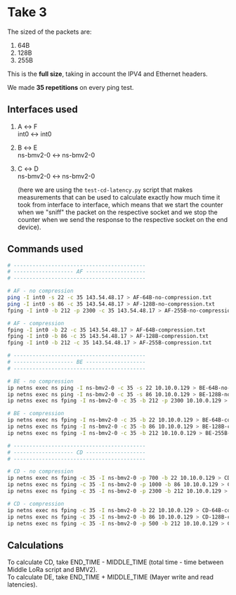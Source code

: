 # Take 3

The sized of the packets are:
1. 64B
2. 128B
3. 255B

This is the **full size**, taking in account the IPV4 and Ethernet headers.

We made **35 repetitions** on every ping test.

## Interfaces used

1. A ↔ F <br/>
    int0 ↔ int0
2. B ↔ E <br/>
    ns-bmv2-0 ↔ ns-bmv2-0
3. C ↔ D <br/>
    ns-bmv2-0 ↔ ns-bmv2-0
    
    (here we are using the `test-cd-latency.py` script that makes measurements that can be used to calculate exactly how much time it took from interface to interface, which means that we start the counter when we "sniff" the packet on the respective socket and we stop the counter when we send the response to the respective socket on the end device).


## Commands used

```bash
# ------------------------------------------
# ------------------- AF -------------------
# ------------------------------------------

# AF - no compression
ping -I int0 -s 22 -c 35 143.54.48.17 > AF-64B-no-compression.txt
ping -I int0 -s 86 -c 35 143.54.48.17 > AF-128B-no-compression.txt
fping -I int0 -b 212 -p 2300 -c 35 143.54.48.17 > AF-255B-no-compression.txt

# AF - compression
fping -I int0 -b 22 -c 35 143.54.48.17 > AF-64B-compression.txt
fping -I int0 -b 86 -c 35 143.54.48.17 > AF-128B-compression.txt
fping -I int0 -b 212 -c 35 143.54.48.17 > AF-255B-compression.txt

# ------------------------------------------
# ------------------- BE -------------------
# ------------------------------------------

# BE - no compression
ip netns exec ns ping -I ns-bmv2-0 -c 35 -s 22 10.10.0.129 > BE-64B-no-compression.txt
ip netns exec ns ping -I ns-bmv2-0 -c 35 -s 86 10.10.0.129 > BE-128B-no-compression.txt
ip netns exec ns fping -I ns-bmv2-0 -c 35 -b 212 -p 2300 10.10.0.129 > BE-255B-no-compression.txt

# BE - compression
ip netns exec ns fping -I ns-bmv2-0 -c 35 -b 22 10.10.0.129 > BE-64B-compression.txt
ip netns exec ns fping -I ns-bmv2-0 -c 35 -b 86 10.10.0.129 > BE-128B-compression.txt
ip netns exec ns fping -I ns-bmv2-0 -c 35 -b 212 10.10.0.129 > BE-255B-compression.txt

# ------------------------------------------
# ------------------- CD -------------------
# ------------------------------------------

# CD - no compression
ip netns exec ns fping -c 35 -I ns-bmv2-0 -p 700 -b 22 10.10.0.129 > CD-64B-no-compression.txt
ip netns exec ns fping -c 35 -I ns-bmv2-0 -p 1000 -b 86 10.10.0.129 > CD-128B-no-compression.txt
ip netns exec ns fping -c 35 -I ns-bmv2-0 -p 2300 -b 212 10.10.0.129 > CD-255B-no-compression.txt

# CD - compression
ip netns exec ns fping -c 35 -I ns-bmv2-0 -b 22 10.10.0.129 > CD-64B-compression.txt
ip netns exec ns fping -c 35 -I ns-bmv2-0 -b 86 10.10.0.129 > CD-128B-compression.txt
ip netns exec ns fping -c 35 -I ns-bmv2-0 -p 500 -b 212 10.10.0.129 > CD-255B-compression.txt

```

## Calculations

To calculate CD, take END_TIME - MIDDLE_TIME (total time - time between Middle LoRa script and BMV2).<br/>
To calculate DE, take END_TIME + MIDDLE_TIME (Mayer write and read latencies).
